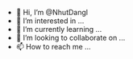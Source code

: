 - 👋 Hi, I’m @NhutDangl
- 👀 I’m interested in ...
- 🌱 I’m currently learning ...
- 💞️ I’m looking to collaborate on ...
- 📫 How to reach me ...

<!---
NhutDangl/NhutDangl is a ✨ special ✨ repository because its `README.md` (this file) appears on your GitHub profile.
You can click the Preview link to take a look at your changes.
--->
